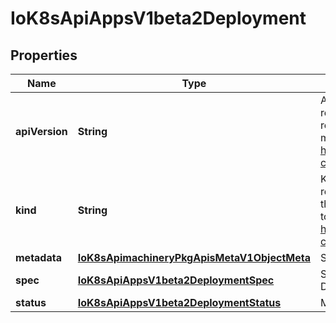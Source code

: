 
# IoK8sApiAppsV1beta2Deployment

## Properties
Name | Type | Description | Notes
------------ | ------------- | ------------- | -------------
**apiVersion** | **String** | APIVersion defines the versioned schema of this representation of an object. Servers should convert recognized schemas to the latest internal value, and may reject unrecognized values. More info: https://git.k8s.io/community/contributors/devel/api-conventions.md#resources |  [optional]
**kind** | **String** | Kind is a string value representing the REST resource this object represents. Servers may infer this from the endpoint the client submits requests to. Cannot be updated. In CamelCase. More info: https://git.k8s.io/community/contributors/devel/api-conventions.md#types-kinds |  [optional]
**metadata** | [**IoK8sApimachineryPkgApisMetaV1ObjectMeta**](IoK8sApimachineryPkgApisMetaV1ObjectMeta.md) | Standard object metadata. |  [optional]
**spec** | [**IoK8sApiAppsV1beta2DeploymentSpec**](IoK8sApiAppsV1beta2DeploymentSpec.md) | Specification of the desired behavior of the Deployment. |  [optional]
**status** | [**IoK8sApiAppsV1beta2DeploymentStatus**](IoK8sApiAppsV1beta2DeploymentStatus.md) | Most recently observed status of the Deployment. |  [optional]



